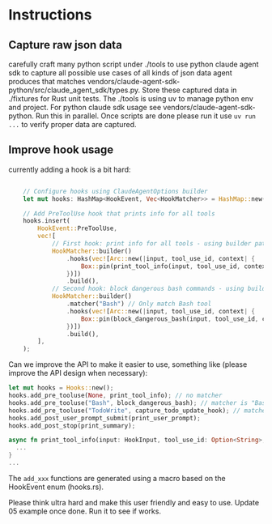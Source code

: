 # Instructions

## Capture raw json data

carefully craft many python script under ./tools to use python claude agent sdk to capture all possible use cases of all kinds of json data agent produces that matches vendors/claude-agent-sdk-python/src/claude_agent_sdk/types.py. Store these captured data in ./fixtures for Rust unit tests. The ./tools is using uv to manage python env and project. For python claude sdk usage see vendors/claude-agent-sdk-python. Run this in parallel. Once scripts are done please run it use `uv run ...` to verify proper data are captured.

## Improve hook usage

currently adding a hook is a bit hard:

```rust

    // Configure hooks using ClaudeAgentOptions builder
    let mut hooks: HashMap<HookEvent, Vec<HookMatcher>> = HashMap::new();

    // Add PreToolUse hook that prints info for all tools
    hooks.insert(
        HookEvent::PreToolUse,
        vec![
            // First hook: print info for all tools - using builder pattern
            HookMatcher::builder()
                .hooks(vec![Arc::new(|input, tool_use_id, context| {
                    Box::pin(print_tool_info(input, tool_use_id, context))
                })])
                .build(),
            // Second hook: block dangerous bash commands - using builder pattern
            HookMatcher::builder()
                .matcher("Bash") // Only match Bash tool
                .hooks(vec![Arc::new(|input, tool_use_id, context| {
                    Box::pin(block_dangerous_bash(input, tool_use_id, context))
                })])
                .build(),
        ],
    );
```

Can we improve the API to make it easier to use, something like (please improve the API design when necessary):

```rust
let mut hooks = Hooks::new();
hooks.add_pre_tooluse(None, print_tool_info); // no matcher
hooks.add_pre_tooluse("Bash", block_dangerous_bash); // matcher is "Bash"
hooks.add_pre_tooluse("TodoWrite", capture_todo_update_hook); // matcher is "TodoWrite"
hooks.add_post_user_prompt_submit(print_user_prompt);
hooks.add_post_stop(print_summary);

async fn print_tool_info(input: HookInput, tool_use_id: Option<String>, context: HookContext) -> HookJsonOutput {
  ...
}
...
```

The `add_xxx` functions are generated using a macro based on the HookEvent enum (hooks.rs).

Please think ultra hard and make this user friendly and easy to use. Update 05 example once done. Run it to see if works.
